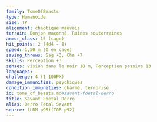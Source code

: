 ```yaml
---
family: TomeOfBeasts
type: Humanoïde
size: TP
alignment: chaotique mauvais
terrain: Donjon maçonné, Ruines souterraines
armor_class: 15 (cage)
hit_points: 2 (4d4 - 8)
speed: 1,50 m (0 en cage)
saving_throws: Sag +3, Cha +7
skills: Perception +3
senses: vision dans le noir 18 m, Perception passive 13
languages: —
challenge: 4 (1 100PX)
damage_immunities: psychiques
condition_immunities: charmé, terrorisé
id: tome_of_beasts.md#savant-foetal-derro
title: Savant Foetal Derro
alias: Derro Fetal Savant
source: (LDM p95)(TOB p92)
---
```


